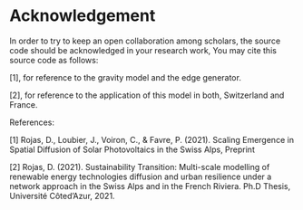 # Acknowledgement 
In order to try to keep an open collaboration among scholars, the source code should be acknowledged in your research work, 
You may cite this source code as follows:

[1], for reference to the gravity model and the edge generator.

[2], for reference to the application of this model in both, Switzerland and France.

References:

[1] Rojas, D., Loubier, J., Voiron, C., & Favre, P. (2021). Scaling Emergence in Spatial Diffusion of Solar Photovoltaics in the Swiss Alps, Preprint

[2] Rojas, D. (2021). Sustainability Transition: Multi-scale modelling of renewable energy technologies diffusion and urban resilience under a network approach in the Swiss Alps and in the French Riviera. Ph.D Thesis, Université Côted’Azur, 2021. 
 

